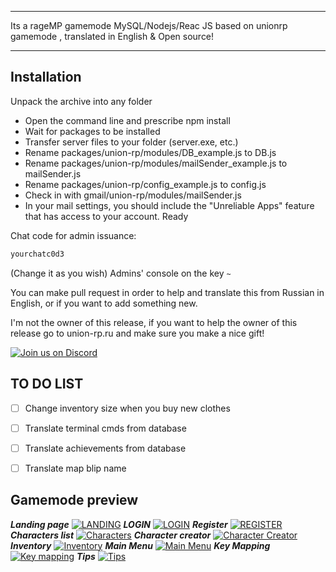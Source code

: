 
___
Its a rageMP gamemode MySQL/Nodejs/Reac JS based on unionrp gamemode , translated in English & Open source!
___
## Installation

Unpack the archive into any folder
- Open the command line and prescribe npm install
- Wait for packages to be installed
- Transfer server files to your folder (server.exe, etc.)
- Rename packages/union-rp/modules/DB_example.js to DB.js
- Rename packages/union-rp/modules/mailSender_example.js to mailSender.js
- Rename packages/union-rp/config_example.js to config.js
- Check in with gmail/union-rp/modules/mailSender.js
- In your mail settings, you should include the "Unreliable Apps" feature that has access to your account.
Ready

Chat code for admin issuance: 
```sh 
yourchatc0d3
``` 
(Change it as you wish)
Admins' console on the key ```~ ```


You can make pull request in order to help and translate this from Russian in English, or if you want to add something new.

I'm not the owner of this release, if you want to help the owner of this release go to union-rp.ru and make sure you make a nice gift!

[![Join us on Discord](https://discordapp.com/api/guilds/695742873588465734/widget.png?style=banner4)](https://discord.gg/yx2v7enzPd
)

## TO DO LIST
- [ ] Change inventory size when you buy new clothes
- [ ] Translate terminal cmds from database
- [ ] Translate achievements from database
- [ ] Translate map blip name






## Gamemode preview


***Landing page***
[![LANDING](https://imgur.com/ioKvFY4)](https://forum.untamedhero.com/)
***LOGIN***
[![LOGIN](https://i.imgur.com/pLlBK7A.png)](https://forum.untamedhero.com/)
***Register***
[![REGISTER](https://i.imgur.com/HDg2Qw5.png)](https://forum.untamedhero.com/)
***Characters list***
[![Characters](https://i.imgur.com/VJQo1Hy.png)](https://forum.untamedhero.com/)
***Character creator***
[![Character Creator](https://i.imgur.com/6IWVZFc.png)](https://forum.untamedhero.com/)
***Inventory***
[![Inventory](https://i.imgur.com/Y9wmuuy.png)](https://forum.untamedhero.com/)
***Main Menu*** 
[![Main Menu](https://i.imgur.com/JCpvONR.png)](https://forum.untamedhero.com/)
***Key Mapping***
[![Key mapping](https://i.imgur.com/jnTpZ9z.png)](https://forum.untamedhero.com/)
***Tips***
[![Tips](https://i.imgur.com/okocJ9t.png)](https://forum.untamedhero.com/)

